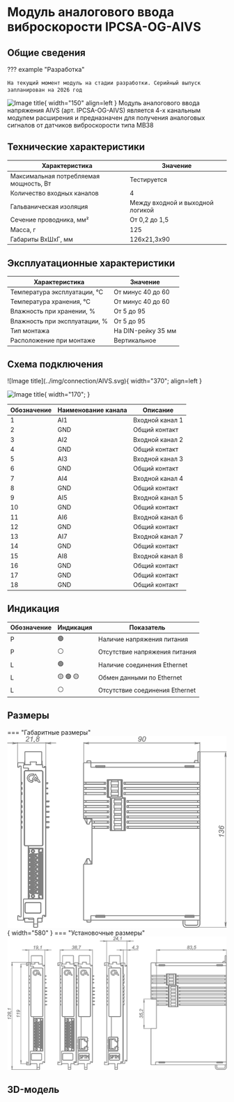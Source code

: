 # Модуль аналогового ввода виброскорости IPCSA-OG-AIVS

## Общие сведения

??? example "Разработка"

    На текущий момент модуль на стадии разработки. Серийный выпуск запланирован на 2026 год 

<div class="grid cards" markdown>

![Image title](../img/modules/AIC.png){ width="150" align=left  }
Модуль аналогового ввода напряжения AIVS (арт. IPCSA-OG-AIVS) является 4-х канальным модулем расширения и предназначен для получения аналоговых сигналов от датчиков виброскорости типа МВ38
</div>

## Технические характеристики 
| Характеристика                          | Значение                          |
|-----------------------------------------|-----------------------------------|
| Максимальная потребляемая мощность, Вт  | Тестируется                       |
| Количество входных каналов              | 4                                 |
| Гальваническая изоляция                 | Между входной и выходной логикой  |
| Сечение проводника, мм²                 | От 0,2 до 1,5                     |
| Масса, г                                | 125                               |
| Габариты ВхШхГ, мм                      | 126х21,3х90                       |

## Эксплуатационные характеристики
| Характеристика                   | Значение           |
| -------------------------------- | -                  |
| Температура эксплуатации, °С     | От минус 40 до 60  |
| Температура хранения, °С         | От минус 40 до 60  |
| Влажность при хранении, %	       | От 5 до 95         |
| Влажность при эксплуатации, %    | От 5 до 95         |
| Тип монтажа                      | На DIN-рейку 35 мм |
| Расположение при монтаже         | Вертикальное       |

## Схема подключения

<div class="grid cards" markdown>
![Image title](../img/connection/AIVS.svg){ width="370"; align=left  }

![Image title](../img/connection/connector_18pin.png){ width="170";  }
</div>

| Обозначение | Наименование канала | Описание          |
|-------------|---------------------|-------------------|
| 1           | AI1                 | Входной канал 1   |
| 2           | GND                 | Общий контакт     |
| 3           | AI2                 | Входной канал 2   |
| 4           | GND                 | Общий контакт     |
| 5           | AI3                 | Входной канал 3   |
| 6           | GND                 | Общий контакт     |
| 7           | AI4                 | Входной канал 4   |
| 8           | GND                 | Общий контакт     |
| 9           | AI5                 | Входной канал 5   |
| 10          | GND                 | Общий контакт     |
| 11          | AI6                 | Входной канал 6   |
| 12          | GND                 | Общий контакт     |
| 13          | AI7                 | Входной канал 7   |
| 14          | GND                 | Общий контакт     |
| 15          | AI8                 | Входной канал 8   |
| 16          | GND                 | Общий контакт     |
| 17          | GND                 | Общий контакт     |
| 18          | GND                 | Общий контакт     |


## Индикация
| Обозначение | Индикация | Показатель |
|------------------|----------------------|---------------------------------------|
| P | :green_circle:| Наличие напряжения питания |
| P | :white_circle:| Отсутствие напряжения питания |
| L | :green_circle:| Наличие соединения Ethernet |
| L | :yellow_circle: :green_circle: :yellow_circle: | Обмен данными по Ethernet |
| L | :white_circle:| Отсутствие соединения Ethernet|


## Размеры

=== "Габаритные размеры" 
    ![Image title](../img/dimensions/overall_dimensions_extensions.png){ width="580"  }
=== "Установочные размеры"
    ![alt text](../img/dimensions/installation_dimensions.png) 

## 3D-модель
<model-viewer src="https://xn--j1abl.online//img/3d/DI.glb"
alt="3D Model"
auto-rotate
camera-controls
style="width: 100%; height: 500px;">
</model-viewer>